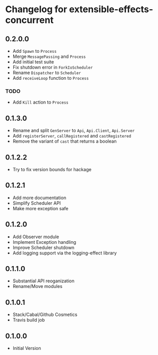 # Changelog for extensible-effects-concurrent

## 0.2.0.0

  * Add `Spawn` to `Process`
  * Merge `MessagePassing` and `Process`
  * Add initial test suite
  * Fix shutdown error in `ForkIoScheduler`
  * Rename `Dispatcher` to `Scheduler`
  * Add `receiveLoop` function to `Process`



### TODO
  * Add `Kill` action to `Process`

## 0.1.3.0

  * Rename and split `GenServer` to `Api`, `Api.Client`, `Api.Server`
  * Add `registerServer`, `callRegistered` and `castRegistered`
  * Remove the variant of `cast` that returns a boolean

## 0.1.2.2
  * Try to fix version bounds for hackage

## 0.1.2.1
  * Add more documentation
  * Simplify Scheduler API
  * Make more exception safe

## 0.1.2.0

  * Add Observer module
  * Implement Exception handling
  * Improve Scheduler shutdown
  * Add logging support via the logging-effect library

## 0.1.1.0

  * Substantial API reoganization
  * Rename/Move modules

## 0.1.0.1

  * Stack/Cabal/Github Cosmetics
  * Travis build job

## 0.1.0.0

  * Initial Version

